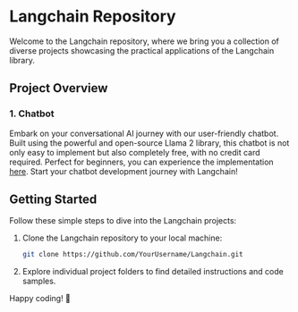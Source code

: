 # Langchain Repository

Welcome to the Langchain repository, where we bring you a collection of diverse projects showcasing the practical applications of the Langchain library.

## Project Overview

### 1. Chatbot

Embark on your conversational AI journey with our user-friendly chatbot. Built using the powerful and open-source Llama 2 library, this chatbot is not only easy to implement but also completely free, with no credit card required. Perfect for beginners, you can experience the implementation [here](https://huggingface.co/spaces/Divy27/Langchain_Q-A_Chatbot). Start your chatbot development journey with Langchain!

## Getting Started

Follow these simple steps to dive into the Langchain projects:

1. Clone the Langchain repository to your local machine:

   ```bash
   git clone https://github.com/YourUsername/Langchain.git
   ```

2. Explore individual project folders to find detailed instructions and code samples.

Happy coding! 🚀
